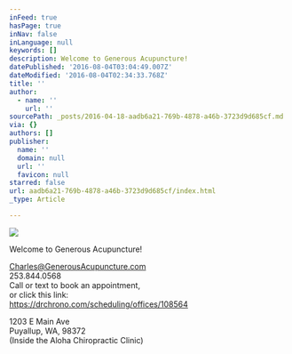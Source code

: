 ```yaml
---
inFeed: true
hasPage: true
inNav: false
inLanguage: null
keywords: []
description: Welcome to Generous Acupuncture!
datePublished: '2016-08-04T03:04:49.007Z'
dateModified: '2016-08-04T02:34:33.768Z'
title: ''
author:
  - name: ''
    url: ''
sourcePath: _posts/2016-04-18-aadb6a21-769b-4878-a46b-3723d9d685cf.md
via: {}
authors: []
publisher:
  name: ''
  domain: null
  url: ''
  favicon: null
starred: false
url: aadb6a21-769b-4878-a46b-3723d9d685cf/index.html
_type: Article

---
```

![](https://the-grid-user-content.s3-us-west-2.amazonaws.com/286a71ae-25f4-42db-bbf2-aea68d4176cc.jpg)

Welcome to Generous Acupuncture!

Charles@GenerousAcupuncture.com  
253.844.0568  
Call or text to book an appointment,  
or click this link:   
https://drchrono.com/scheduling/offices/108564

1203 E Main Ave  
Puyallup, WA, 98372  
(Inside the Aloha Chiropractic Clinic)